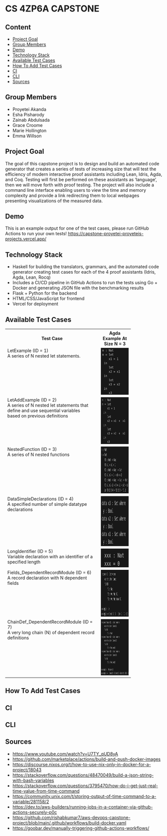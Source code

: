 # CS 4ZP6A CAPSTONE

## Content
- [Project Goal](#ssProjectGoal) 
- [Group Members](#ssGroupMembers) 
- [Demo](#ssDemo) 
- [Technology Stack](#ssTechnologyStack)
- [Available Test Cases](#ssAvailableCases)
- [How To Add Test Cases](#ssAddCases)
- [CI](#ssCI)
- [CLI](#ssCLI)
- [Sources](#ssSources)

## Group Members <a id='ssGroupMembers'></a>
- Proyetei Akanda
- Esha Pisharody
- Zainab Abdulsada
- Grace Croome
- Marie Hollington
- Emma Willson


## Project Goal <a id='ssPojectGoal'></a>
The goal of this capstone project is to design and build an automated code generator that creates a series of tests of increasing size that will test the efficiency of modern
interactive proof assistants including Lean, Idris, Agda, and Coq. Testing will first be performed on these assistants as ‘language’, then we will move forth with proof testing.
The project will also include a command line interface enabling users to view the time and memory complexity and provide a link redirecting them to local webpages presenting visualizations of the measured data.

## Demo <a id='ssDemo'></a>
This is an example output for one of the test cases, please run GitHub Actions to run your own tests!
https://capstone-proyetei-proyeteis-projects.vercel.app/

## Technology Stack <a id='ssTechnologyStack'></a>
- Haskell for building the translators, grammars, and the automated code generator creating test cases for each of the 4 proof assistants (Idris, Agda, Lean, Rocq)
- Includes a CI/CD pipeline in GitHub Actions to run the tests using Go + Docker and generating JSON file with the benchmarking results
- Flask + Python for the backend
- HTML/CSS/JavaScript for frontend
- Vercel for deployment

## Available Test Cases <a id='ssAvailableCases'></a>
<table style="width: 80%;">
    <tr>
        <th>Test Case</th>
        <th>Agda Example At Size N = 3</th>
    </tr>
    <tr>
        <td style="vertical-align: top;">LetExample (ID = 1)<br>A series of N nested let statements. </td>
        <td><img src="testcases/test1.png" width="120" height="150"></td>
    </tr>
    <tr>
        <td style="vertical-align: top;">LetAddExample (ID = 2)<br>A series of N nested let statements that define and use sequential variables <br> based on previous definitions</td>
        <td><img src="testcases/test2.png" width="120" height="150"></td>
    </tr>
    <tr>
        <td style="vertical-align: top;">NestedFunction (ID = 3)<br>A series of N nested functions</td>
        <td><img src="testcases/test3.png" width="190" height="150"></td>
    </tr>
    <tr>
        <td style="vertical-align: top;">DataSimpleDeclarations (ID = 4)<br>A specified number of simple datatype declarations</td>
        <td><img src="testcases/test4.png" width="120" height="160"></td>
    </tr>
    <tr>
        <td style="vertical-align: top;">LongIdentifier (ID = 5)<br>Variable declaration with an identifier of a specified length</td>
        <td><img src="testcases/test5.png" width="100" height="60"></td>
    </tr>
    <tr>
        <td style="vertical-align: top;">Fields_DependentRecordModule (ID = 6)<br>A record declaration with N dependent fields</td>
        <td><img src="testcases/test6.png" width="210" height="150"></td>
    </tr>
    <tr>
        <td style="vertical-align: top;">ChainDef_DependentRecordModule (ID = 7)<br>A very long chain (N) of dependent record definitions</td>
        <td><img src="testcases/test7.png" width="220" height="180"></td>
    </tr>
</table>


## How To Add Test Cases <a id='ssAddCases'></a>

## CI <a id='ssCI'></a>

## CLI <a id='ssCLI'></a>


## Sources <a id='ssSources'></a>
- https://www.youtube.com/watch?v=U7TY_qUD8yA
- https://github.com/marketplace/actions/build-and-push-docker-images
- https://discourse.nixos.org/t/how-to-use-nix-only-in-docker-for-a-project/18043
- https://stackoverflow.com/questions/48470049/build-a-json-string-with-bash-variables
- https://stackoverflow.com/questions/3795470/how-do-i-get-just-real-time-value-from-time-command
- https://community.unix.com/t/storing-output-of-time-command-to-a-variable/281158/2
- https://dev.to/aws-builders/running-jobs-in-a-container-via-github-actions-securely-p0c
- https://github.com/rishabkumar7/aws-devops-capstone-project/blob/main/.github/workflows/build-docker.yaml
- https://goobar.dev/manually-triggering-github-actions-workflows/

